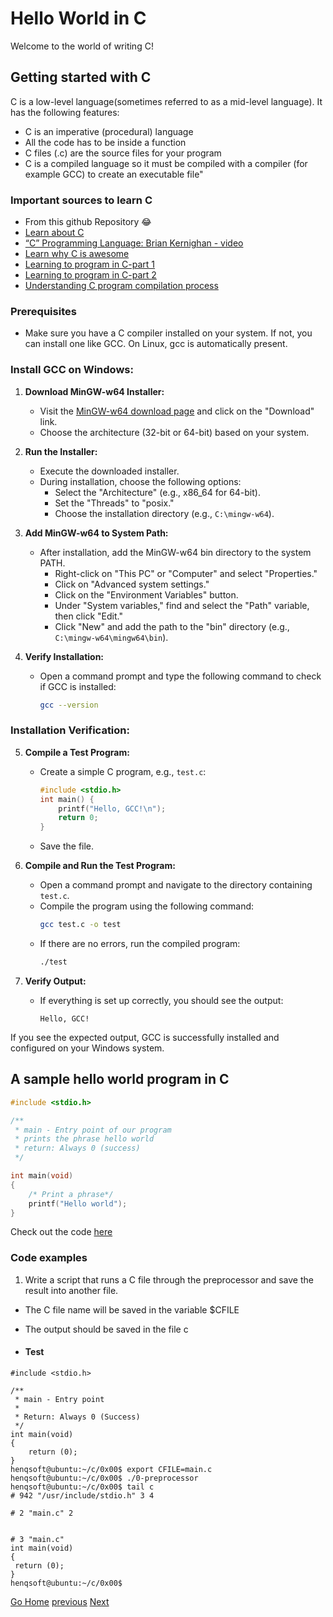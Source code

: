 # Hello World in C

Welcome to the world of writing C!

## Getting started with C

C is a low-level language(sometimes referred to as a mid-level language). It has the following features:

- C is an imperative (procedural) language
- All the code has to be inside a function
- C files (.c) are the source files for your program
- C is a compiled language so it must be compiled with a compiler (for example GCC) to create an executable file"

### Important sources to learn C

- From this github Repository 😂
- [Learn about C](https://en.wikipedia.org/wiki/C_(programming_language))
- [“C” Programming Language: Brian Kernighan - video](https://www.youtube.com/watch?v=de2Hsvxaf8M)
- [Learn why C is awesome](https://www.youtube.com/watch?v=smGalmxPVYc)
- [Learning to program in C-part 1](https://www.youtube.com/watch?v=rk2fK2IIiiQ)
- [Learning to program in C-part 2](https://www.youtube.com/watch?v=FwpP_MsZWnU)
- [Understanding C program compilation process](https://www.youtube.com/watch?v=VDslRumKvRA)

### Prerequisites

- Make sure you have a C compiler installed on your system. If not, you can install one like GCC. On Linux, gcc is automatically present.

### Install GCC on Windows:

1. **Download MinGW-w64 Installer:**
   - Visit the [MinGW-w64 download page](https://mingw-w64.org/doku.php) and click on the "Download" link.
   - Choose the architecture (32-bit or 64-bit) based on your system.

2. **Run the Installer:**
   - Execute the downloaded installer.
   - During installation, choose the following options:
     - Select the "Architecture" (e.g., x86_64 for 64-bit).
     - Set the "Threads" to "posix."
     - Choose the installation directory (e.g., `C:\mingw-w64`).

3. **Add MinGW-w64 to System Path:**
   - After installation, add the MinGW-w64 bin directory to the system PATH.
     - Right-click on "This PC" or "Computer" and select "Properties."
     - Click on "Advanced system settings."
     - Click on the "Environment Variables" button.
     - Under "System variables," find and select the "Path" variable, then click "Edit."
     - Click "New" and add the path to the "bin" directory (e.g., `C:\mingw-w64\mingw64\bin`).

4. **Verify Installation:**
   - Open a command prompt and type the following command to check if GCC is installed:
     ```bash
     gcc --version
     ```

### Installation Verification:

5. **Compile a Test Program:**
   - Create a simple C program, e.g., `test.c`:
     ```c
     #include <stdio.h>
     int main() {
         printf("Hello, GCC!\n");
         return 0;
     }
     ```
   - Save the file.

6. **Compile and Run the Test Program:**
   - Open a command prompt and navigate to the directory containing `test.c`.
   - Compile the program using the following command:
     ```bash
     gcc test.c -o test
     ```
   - If there are no errors, run the compiled program:
     ```bash
     ./test
     ```

7. **Verify Output:**
   - If everything is set up correctly, you should see the output:
     ```
     Hello, GCC!
     ```

If you see the expected output, GCC is successfully installed and configured on your Windows system.

## A sample hello world program in C

```C
#include <stdio.h>

/**
 * main - Entry point of our program
 * prints the phrase hello world
 * return: Always 0 (success)
 */

int main(void)
{
	/* Print a phrase*/
	printf("Hello world");
}
```

Check out the code [here](../concepts/0x00-Hello_world/hello_world.c)

### Code examples

1. Write a script that runs a C file through the preprocessor and save the result into another file.

- The C file name will be saved in the variable $CFILE
- The output should be saved in the file c

- #### Test

```
#include <stdio.h>

/**
 * main - Entry point
 *
 * Return: Always 0 (Success)
 */
int main(void)
{
    return (0);
}
henqsoft@ubuntu:~/c/0x00$ export CFILE=main.c
henqsoft@ubuntu:~/c/0x00$ ./0-preprocessor 
henqsoft@ubuntu:~/c/0x00$ tail c
# 942 "/usr/include/stdio.h" 3 4

# 2 "main.c" 2


# 3 "main.c"
int main(void)
{
 return (0);
}
henqsoft@ubuntu:~/c/0x00$
```

[Go Home](../README.md)
[previous](./Introduction.md)
[Next](./introduction.md)
